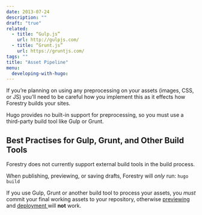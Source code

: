 ```yaml
---
date: 2013-07-24
description: ""
draft: "true"
related: 
  - title: “Gulp.js”
    url: http://gulpjs.com/
  - title: “Grunt.js”
    url: https://gruntjs.com/
tags: ""
title: "Asset Pipeline"
menu:
  developing-with-hugo:
---
```

If you’re planning on using any preprocessing on your assets (images, CSS, or JS) you’ll need to be careful how you implement this as it effects how Forestry builds your sites.

Hugo provides no built-in support for preprocessing, so you must use a third-party build tool like Gulp or Grunt.

## Best Practises for Gulp, Grunt, and Other Build Tools
Forestry does not currently support external build tools in the build process.

When publishing, previewing, or saving drafts, Forestry will *only* run:
`hugo build`

If you use Gulp, Grunt or another build tool to process your assets, you *must* commit your final working assets to your repository, otherwise [previewing]() and [deployment ]()will **not** work.

